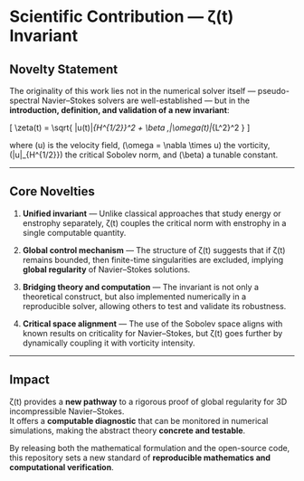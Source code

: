 
# Scientific Contribution — ζ(t) Invariant

## Novelty Statement

The originality of this work lies not in the numerical solver itself — pseudo-spectral Navier–Stokes solvers are well-established — but in the **introduction, definition, and validation of a new invariant**:

\[
\zeta(t) = \sqrt{ \|u(t)\|_{H^{1/2}}^2 + \beta \,\|\omega(t)\|_{L^2}^2 }
\]

where \(u\) is the velocity field, \(\omega = \nabla \times u\) the vorticity, \(\|u\|_{H^{1/2}}\) the critical Sobolev norm, and \(\beta\) a tunable constant.

---

## Core Novelties

1. **Unified invariant** — Unlike classical approaches that study energy or enstrophy separately, ζ(t) couples the critical norm with enstrophy in a single computable quantity.  

2. **Global control mechanism** — The structure of ζ(t) suggests that if ζ(t) remains bounded, then finite-time singularities are excluded, implying **global regularity** of Navier–Stokes solutions.  

3. **Bridging theory and computation** — The invariant is not only a theoretical construct, but also implemented numerically in a reproducible solver, allowing others to test and validate its robustness.  

4. **Critical space alignment** — The use of the Sobolev space aligns with known results on criticality for Navier–Stokes, but ζ(t) goes further by dynamically coupling it with vorticity intensity.

---

## Impact

ζ(t) provides a **new pathway** to a rigorous proof of global regularity for 3D incompressible Navier–Stokes.  
It offers a **computable diagnostic** that can be monitored in numerical simulations, making the abstract theory **concrete and testable**.  

By releasing both the mathematical formulation and the open-source code, this repository sets a new standard of **reproducible mathematics and computational verification**.


